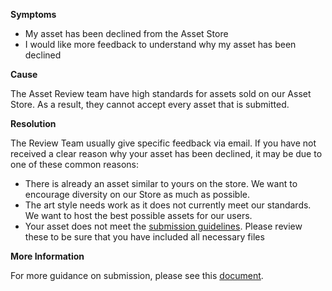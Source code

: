 
        

<span class="wysiwyg-underline">**Symptoms** </span>

*   My asset has been declined from the Asset Store
*   I would like more feedback to understand why my asset has been declined

<span class="wysiwyg-underline">**Cause** </span>

The Asset Review team have high standards for assets sold on our Asset Store. As a result, they cannot accept every asset that is submitted.

<span class="wysiwyg-underline">**Resolution** </span>

The Review Team usually give specific feedback via email. If you have not received a clear reason why your asset has been declined, it may be due to one of these common reasons:

*   There is already an asset similar to yours on the store. We want to encourage diversity on our Store as much as possible.
*   The art style needs work as it does not currently meet our standards. We want to host the best possible assets for our users.
*   Your asset does not meet the [submission guidelines](http://unity3d.com/asset-store/sell-assets/submission-guidelines#package-manager). Please review these to be sure that you have included all necessary files

<span class="wysiwyg-underline">**More Information** </span>

For more guidance on submission, please see this [document](https://www.assetstore.unity3d.com/docs/Asset_Store_Promotional_Asset_Guidelines_1.0.pdf).

      